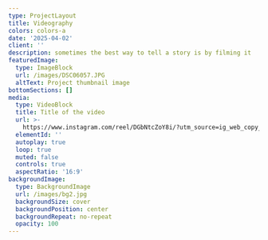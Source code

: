 ```yaml
---
type: ProjectLayout
title: Videography
colors: colors-a
date: '2025-04-02'
client: ''
description: sometimes the best way to tell a story is by filming it
featuredImage:
  type: ImageBlock
  url: /images/DSC06057.JPG
  altText: Project thumbnail image
bottomSections: []
media:
  type: VideoBlock
  title: Title of the video
  url: >-
    https://www.instagram.com/reel/DGbNtcZoY8i/?utm_source=ig_web_copy_link&igsh=MzRlODBiNWFlZA==
  elementId: ''
  autoplay: true
  loop: true
  muted: false
  controls: true
  aspectRatio: '16:9'
backgroundImage:
  type: BackgroundImage
  url: /images/bg2.jpg
  backgroundSize: cover
  backgroundPosition: center
  backgroundRepeat: no-repeat
  opacity: 100
---
```

